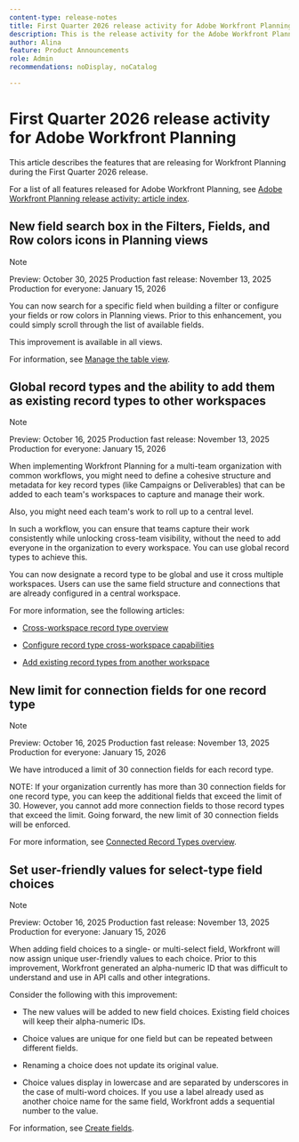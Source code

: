 ```yaml
---
content-type: release-notes
title: First Quarter 2026 release activity for Adobe Workfront Planning
description: This is the release activity for the Adobe Workfront Planning product for the First Quarter 2026.
author: Alina
feature: Product Announcements
role: Admin
recommendations: noDisplay, noCatalog

---
```

# First Quarter 2026 release activity for Adobe Workfront Planning

This article describes the features that are releasing for Workfront Planning during the First Quarter 2026 release.

<!--keep the sentence below for all future quarterly release pages-->

For a list of all features released for Adobe Workfront Planning, see [Adobe Workfront Planning release activity: article index](/help/quicksilver/product-announcements/product-releases/planning-release-activity/planning-release-activity-article-index.md).


## New field search box in the Filters, Fields, and Row colors icons in Planning views

>[!NOTE]
>
>Preview: October 30, 2025 
>Production fast release: November 13, 2025 
>Production for everyone:  January 15, 2026 


You can now search for a specific field when building a filter or configure your fields or row colors in Planning views. Prior to this enhancement, you could simply scroll through the list of available fields. 

This improvement is available in all views. 

For information, see [Manage the table view](/help/quicksilver/planning/views/manage-the-table-view.md).


## Global record types and the ability to  add them as existing record types to other workspaces

>[!NOTE]
>
>Preview: October 16, 2025 
>Production fast release: November 13, 2025 
>Production for everyone:  January 15, 2026 

 When implementing Workfront Planning for a multi-team organization with common workflows, you might need to define a cohesive structure and metadata for key record types (like Campaigns or Deliverables) that can be added to each team's workspaces to capture and manage their work.   

 Also, you might need each team's work to roll up to a central level.   

 In such a workflow, you can ensure that teams capture their work consistently while unlocking cross-team visibility, without the need to add everyone in the organization to every workspace. You can use global record types to achieve this.  

 You can now designate a record type to be global and use it cross multiple workspaces. Users can use the same field structure and connections that are already configured in a central workspace.    

For more information, see the following articles:   

* [Cross-workspace record type overview](/help/quicksilver/planning/architecture/cross-workspace-record-types-overview.md)  

* [Configure record type cross-workspace capabilities](/help/quicksilver/planning/architecture/configure-record-type-cross-workspace-capabilities.md)  

* [Add existing record types from another workspace](/help/quicksilver/planning/architecture/add-existing-record-types-from-another-workspace.md)

## New limit for connection fields for one record type

>[!NOTE]
>
>Preview: October 16, 2025 
>Production fast release: November 13, 2025 
>Production for everyone:  January 15, 2026 

We have introduced a limit of 30 connection fields for each record type.

NOTE: If your organization currently has more than 30 connection fields for one record type, you can keep the additional fields that exceed the limit of 30. However, you cannot add more connection fields to those record types that exceed the limit. Going forward, the new limit of 30 connection fields will be enforced.

For more information, see [Connected Record Types overview](/help/quicksilver/planning/architecture/connect-record-types-overview.md).

## Set user-friendly values for select-type field choices

>[!NOTE]
>
>Preview: October 16, 2025 
>Production fast release: November 13, 2025 
>Production for everyone:  January 15, 2026 

When adding  field choices to a single- or multi-select field, Workfront will now assign unique user-friendly values to each choice. Prior to this improvement, Workfront generated an alpha-numeric ID that was difficult to understand and use in API calls and other integrations.  

Consider the following with this improvement:  

* The new values will be added to new field choices. Existing field choices will keep their alpha-numeric IDs. 

* Choice values are unique for one field but can be repeated between different fields.  

* Renaming a choice does not update its original value. 

* Choice values display in lowercase and are separated by underscores in the case of multi-word choices. If you use a label already used as another choice name for the same field, Workfront adds a sequential number to the value. 

For information, see [Create fields](/help/quicksilver/planning/fields/create-fields.md).